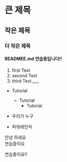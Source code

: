 # 큰 제목
## 작은 제목
### 더 작은 제목 
#### READMEE.md 연습중입니다!!

1. first Text
2. second Text
3. third Text.___

* Tutorial
    * Tutorial
        * Tutorial

* 우리가 누구
* 파워레인저

안녕 하세요     
연습중이요    

연습중이요!!



